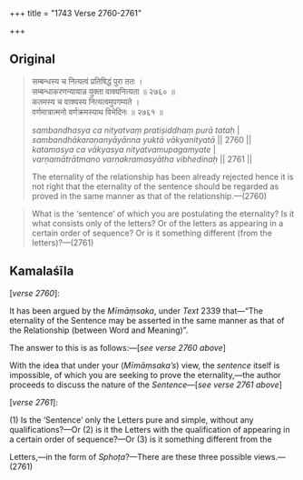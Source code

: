 +++
title = "1743 Verse 2760-2761"

+++
## Original 
>
> सम्बन्धस्य च नित्यत्वं प्रतिषिद्धं पुरा ततः ।  
> सम्बन्धाकरणन्यायान्न युक्ता वाक्यनित्यता ॥ २७६० ॥  
> कतमस्य च वाक्यस्य नित्यत्वमुपगम्यते ।  
> वर्णमात्रात्मनो वर्णक्रमस्याथ विभेदिनः ॥ २७६१ ॥ 
>
> *sambandhasya ca nityatvaṃ pratiṣiddhaṃ purā tataḥ* \|  
> *sambandhākaraṇanyāyānna yuktā vākyanityatā* \|\| 2760 \|\|  
> *katamasya ca vākyasya nityatvamupagamyate* \|  
> *varṇamātrātmano varṇakramasyātha vibhedinaḥ* \|\| 2761 \|\| 
>
> The eternality of the relationship has been already rejected hence it is not right that the eternality of the sentence should be regarded as proved in the same manner as that of the relationship.—(2760)

> What is the ‘sentence’ of which you are postulating the eternality? Is it what consists only of the letters? Or of the letters as appearing in a certain order of sequence? Or is it something different (from the letters)?—(2761)



## Kamalaśīla

[*verse 2760*]:

It has been argued by the *Mīmāṃsaka*, under *Text* 2339 that—“The eternality of the Sentence may be asserted in the same manner as that of the Relationship (between Word and Meaning)”.

The answer to this is as follows:—[*see verse 2760 above*]

With the idea that under your (*Mīmāṃsaka’s*) view, the *sentence* itself is impossible, of which you are seeking to prove the eternality,—the author proceeds to discuss the nature of the *Sentence*—[*see verse 2761 above*]

[*verse 2761*]:

\(1\) Is the ‘Sentence’ only the Letters pure and simple, without any qualifications?—Or (2) is it the Letters with the qualification of appearing in a certain order of sequence?—Or (3) is it something different from the

Letters,—in the form of *Sphoṭa*?—There are these three possible views.—(2761)



